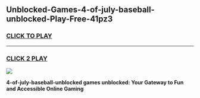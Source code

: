 
## Unblocked-Games-4-of-july-baseball-unblocked-Play-Free-41pz3
<h3>
<a href="https://premium76.site?title=4-of-july-baseball-unblocked&ref=18A1">CLICK TO PLAY</a></h3>
<hr>

<h3>
<a href="https://premium76.site?title=4-of-july-baseball-unblocked&ref=18A1">CLICK 2 PLAY</a>
  
</h3>

<a href="https://premium76.site?title=4-of-july-baseball-unblocked&ref=18A1"><img src="https://clearcache.store/games.png"></a>


**4-of-july-baseball-unblocked games unblocked: Your Gateway to Fun and Accessible Online Gaming**
